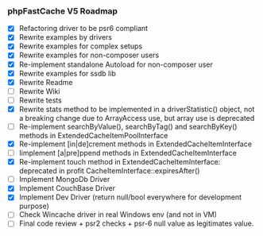 ### phpFastCache V5 Roadmap

- [x] Refactoring driver to be psr6 compliant
- [x] Rewrite examples by drivers
- [x] Rewrite examples for complex setups 
- [x] Rewrite examples for non-composer users
- [x] Re-implement standalone Autoload for non-composer user
- [x] Rewrite examples for ssdb lib
- [x] Rewrite Readme 
- [ ] Rewrite Wiki 
- [ ] Rewrite tests
- [x] Rewrite stats method to be implemented in a driverStatistic() object, not a breaking change due to ArrayAccess use, but array use is deprecated
- [ ] Re-implement searchByValue(), searchByTag() and searchByKey() methods in ExtendedCacheItemPoolInterface 
- [x] Re-implement [in|de]crement methods in ExtendedCacheItemInterface 
- [ ] Iimplement [a|pre]ppend methods in ExtendedCacheItemInterface 
- [x] Re-implement touch method in ExtendedCacheItemInterface: deprecated in profit CacheItemInterface::expiresAfter()
- [ ] Implement MongoDb Driver
- [x] Implement CouchBase Driver
- [x] Implement Dev Driver (return null/bool everywhere for development purpose)
- [ ] Check Wincache driver in real Windows env (and not in VM)
- [ ] Final code review + psr2 checks + psr-6 null value as legitimates value.